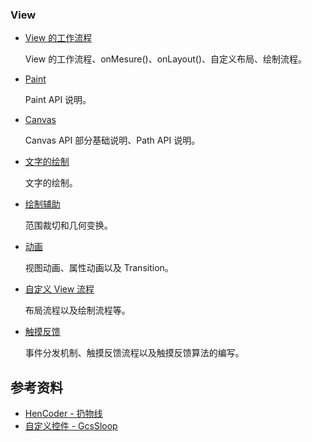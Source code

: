 

### View

- [View 的工作流程](https://github.com/passin95/LearningNotes/blob/master/notes/Paint.md)

  View 的工作流程、onMesure()、onLayout()、自定义布局、绘制流程。

- [Paint](https://github.com/passin95/LearningNotes/blob/master/notes/Paint.md)

  Paint API 说明。

- [Canvas](https://github.com/passin95/LearningNotes/blob/master/notes/Canvas.md)

  Canvas API 部分基础说明、Path API 说明。

- [文字的绘制](https://github.com/passin95/LearningNotes/blob/master/notes/文字的绘制.md)

  文字的绘制。

- [绘制辅助](https://github.com/passin95/LearningNotes/blob/master/notes/范围裁切和几何变换.md)

  范围裁切和几何变换。

- [动画](https://github.com/passin95/LearningNotes/blob/master/notes/动画.md)

  视图动画、属性动画以及 Transition。

- [自定义 View 流程](https://github.com/passin95/LearningNotes/blob/master/notes/自定义View流程.md)

  布局流程以及绘制流程等。

- [触摸反馈](https://github.com/passin95/LearningNotes/blob/master/notes/触摸反馈.md)

  事件分发机制、触摸反馈流程以及触摸反馈算法的编写。

## 参考资料

- [HenCoder - 扔物线](https://hencoder.com/)
- [自定义控件 - GcsSloop](http://www.gcssloop.com/category/customvie/)
